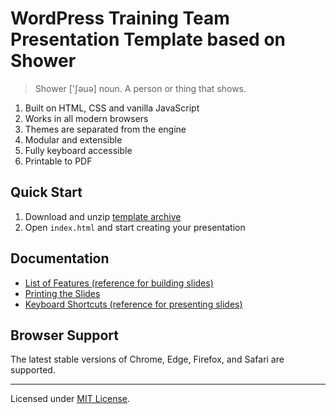 # WordPress Training Team Presentation Template based on Shower

> Shower ['ʃəuə] noun. A person or thing that shows.

1. Built on HTML, CSS and vanilla JavaScript
2. Works in all modern browsers
3. Themes are separated from the engine
4. Modular and extensible
5. Fully keyboard accessible
6. Printable to PDF

## Quick Start

1. Download and unzip [template archive](https://github.com/JulieKuehl/wptrainingteam.github.io/raw/master/shower/wordpress-training-team-slides.zip)
2. Open `index.html` and start creating your presentation

## Documentation

- [List of Features (reference for building slides)](https://github.com/shower/shower/blob/master/docs/features.md)
- [Printing the Slides](https://github.com/shower/shower/blob/master/docs/printing.md)
- [Keyboard Shortcuts (reference for presenting slides)](https://github.com/shower/shower/blob/master/docs/shortcuts.md)

## Browser Support

The latest stable versions of Chrome, Edge, Firefox, and Safari are supported.

---
Licensed under [MIT License](LICENSE.md).
